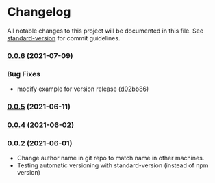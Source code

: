 # Changelog

All notable changes to this project will be documented in this file. See [standard-version](https://github.com/conventional-changelog/standard-version) for commit guidelines.

### [0.0.6](https://gitlab.horanet.com/hframework/hauth/compare/v0.0.5...v0.0.6) (2021-07-09)


### Bug Fixes

* modify example for version release ([d02bb86](https://gitlab.horanet.com/hframework/hauth/commit/d02bb863d3ce519abab85daa557150b43a53802f))

### [0.0.5](https://gitlab.horanet.com/hframework/hauth/compare/v0.0.4...v0.0.5) (2021-06-11)

### [0.0.4](https://github.com/naml3i/hauth-dev/compare/v0.0.3...v0.0.4) (2021-06-02)

### 0.0.2 (2021-06-01)

- Change author name in git repo to match name in other machines.
- Testing automatic versioning with standard-version (instead of npm version)
